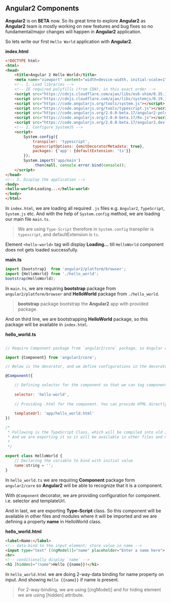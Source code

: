 Angular2 Components
-------------------

**Angular2** is on **BETA** now. So its great time to explore **Angular2** as **Angular2** team is mostly
working on new features and bug fixes so no fundamental/major changes will happen in **Angular2** 
application.

So lets write our first `Hello World` application with **Angular2**.

**index.html**
```HTML
<!DOCTYPE html>
<html>
<head>
    <title>Angular 2 Hello World</title>
    <meta name="viewport" content="width=device-width, initial-scale=1">
    <!-- 1. Load libraries -->
    <!-- IE required polyfills (from CDN), in this exact order -->
    <script src="https://cdnjs.cloudflare.com/ajax/libs/es6-shim/0.35.1/es6-shim.min.js"></script>
    <script src="https://cdnjs.cloudflare.com/ajax/libs/systemjs/0.19.16/system-polyfills.js"></script>
    <script src="https://code.angularjs.org/tools/system.js"></script>
    <script src="https://code.angularjs.org/tools/typescript.js"></script>
    <script src="https://code.angularjs.org/2.0.0-beta.17/angular2-polyfills.js"></script>
    <script src="https://code.angularjs.org/2.0.0-beta.17/Rx.js"></script>
    <script src="https://code.angularjs.org/2.0.0-beta.17/angular2.dev.js"></script>
    <!-- 2. Configure SystemJS -->
    <script>
        System.config({
            transpiler: 'typescript',
            typescriptOptions: {emitDecoratorMetadata: true},
            packages: {'app': {defaultExtension: 'ts'}}
        });
        System.import('app/main')
            .then(null, console.error.bind(console));
    </script>
</head>
<!-- 3. Display the application -->
<body>
<hello-world>Loading...</hello-world>
</body>
</html>
```

In `index.html`, we are loading all required `.js` files e.g. `Angular2`, `TypeScript`, `System.js` etc. And with the
help of `System.config` method, we are loading our main file `main.ts`.

> We are using `Type-Script` therefore in `System.config` transpiler is `typescript`, and defaultExtension is `ts`.

Element `<hello-world>` tag will display **Loading...** till `HelloWorld` component does not gets loaded successfully.

**main.ts**
```JavaScript
import {bootstrap}  from 'angular2/platform/browser';
import {HelloWorld} from './hello_world';
bootstrap(HelloWorld);
```

In `main.ts`, we are requiring **bootstrap** package from `angular2/platform/browser` and **HelloWorld** package from
`./hello_world`.

> **bootstrap** package bootstrap the **Angular2** app with provided package.

And on third line, we are bootstrapping **HelloWorld** package, so this package will be available in `index.html`.

**hello_world.ts**
```JavaScript

// Require Component package from `angular2/core` package, so Angular can recognize that it is a component.

import {Component} from 'angular2/core';

// Below is the decorator, and we define configurations in the decorator for component.

@Component({

    // Defining selector for the component so that we can tag component/directive in .html file to the attached component.
    
    selector: 'hello-world',
    
    // Providing .html for the component. You can provide HTML directly with property template as we do in Angular1.X
    
    templateUrl: 'app/hello_world.html'
})

/*
 * Following is the TypeScript Class, which will be compiled into old JavaScript Class.
 * And we are exporting it so it will be available in other files and modules.
 * 
 */
 
export class HelloWorld {
    // Declaring the variable to bind with initial value
    name:string = '';
}
```

In `hello_world.ts` we are requiring **Component** package form `angular2/core` so **Angular2** will be able to recognize
that it is a component.

With `@Component` decorator, we are providing configuration for component. i.e. selector and templateUrl.

And in last, we are exporting **Type-Script** class. So this component will be available in other files and modules
where it will be imported and we are defining a property **name** in HelloWorld class.

**hello_world.html**
```HTML
<label>Name:</label>
<!-- data-bind to the input element; store value in name -->
<input type="text" [(ngModel)]="name" placeholder="Enter a name here">
<hr>
<!-- conditionally display `name` -->
<h1 [hidden]="!name">Hello {{name}}!</h1>
```

In `hello_world.html` we are doing 2-way-data binding for name property on input. And showing `Hello {{name}}` if 
name is present.

> For 2-way-binding, we are using [(ngModel)] and for hiding element we are using [hidden] attribute.
